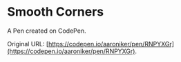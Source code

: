 # Smooth Corners

A Pen created on CodePen.

Original URL: [https://codepen.io/aaroniker/pen/RNPYXGr](https://codepen.io/aaroniker/pen/RNPYXGr).

